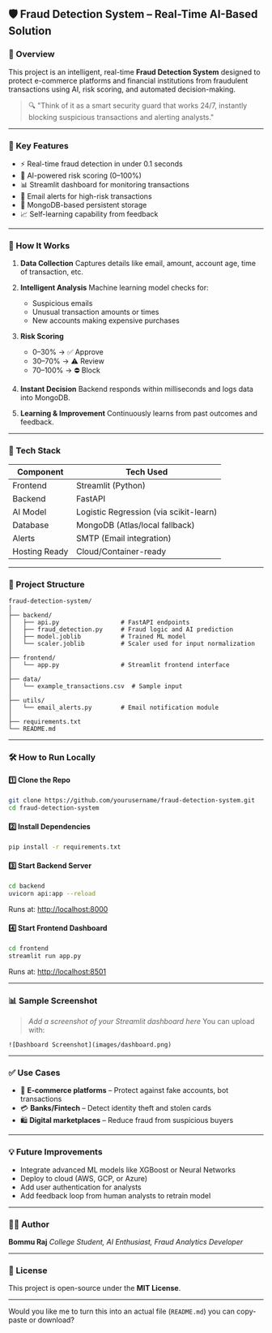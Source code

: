 ## 🛡️ Fraud Detection System – Real-Time AI-Based Solution

### 🚀 Overview

This project is an intelligent, real-time **Fraud Detection System** designed to protect e-commerce platforms and financial institutions from fraudulent transactions using AI, risk scoring, and automated decision-making.

> 🔍 "Think of it as a smart security guard that works 24/7, instantly blocking suspicious transactions and alerting analysts."

---

### 🎯 Key Features

* ⚡ Real-time fraud detection in under 0.1 seconds
* 🧠 AI-powered risk scoring (0–100%)
* 📊 Streamlit dashboard for monitoring transactions
* 📩 Email alerts for high-risk transactions
* 🧾 MongoDB-based persistent storage
* 📈 Self-learning capability from feedback

---

### 🔄 How It Works

1. **Data Collection**
   Captures details like email, amount, account age, time of transaction, etc.

2. **Intelligent Analysis**
   Machine learning model checks for:

   * Suspicious emails
   * Unusual transaction amounts or times
   * New accounts making expensive purchases

3. **Risk Scoring**

   * 0–30% → ✅ Approve
   * 30–70% → ⚠️ Review
   * 70–100% → ⛔ Block

4. **Instant Decision**
   Backend responds within milliseconds and logs data into MongoDB.

5. **Learning & Improvement**
   Continuously learns from past outcomes and feedback.

---

### 🧱 Tech Stack

| Component     | Tech Used                              |
| ------------- | -------------------------------------- |
| Frontend      | Streamlit (Python)                     |
| Backend       | FastAPI                                |
| AI Model      | Logistic Regression (via scikit-learn) |
| Database      | MongoDB (Atlas/local fallback)         |
| Alerts        | SMTP (Email integration)               |
| Hosting Ready | Cloud/Container-ready                  |

---

### 📁 Project Structure

```
fraud-detection-system/
│
├── backend/
│   ├── api.py                 # FastAPI endpoints
│   ├── fraud_detection.py     # Fraud logic and AI prediction
│   ├── model.joblib           # Trained ML model
│   └── scaler.joblib          # Scaler used for input normalization
│
├── frontend/
│   └── app.py                 # Streamlit frontend interface
│
├── data/
│   └── example_transactions.csv  # Sample input
│
├── utils/
│   └── email_alerts.py        # Email notification module
│
├── requirements.txt
└── README.md
```

---

### 🛠️ How to Run Locally

#### 1️⃣ Clone the Repo

```bash
git clone https://github.com/yourusername/fraud-detection-system.git
cd fraud-detection-system
```

#### 2️⃣ Install Dependencies

```bash
pip install -r requirements.txt
```

#### 3️⃣ Start Backend Server

```bash
cd backend
uvicorn api:app --reload
```

Runs at: [http://localhost:8000](http://localhost:8000)

#### 4️⃣ Start Frontend Dashboard

```bash
cd frontend
streamlit run app.py
```

Runs at: [http://localhost:8501](http://localhost:8501)

---

### 📊 Sample Screenshot

> *Add a screenshot of your Streamlit dashboard here*
> You can upload with:

```
![Dashboard Screenshot](images/dashboard.png)
```

---

### ✅ Use Cases

* 🛒 **E-commerce platforms** – Protect against fake accounts, bot transactions
* 💳 **Banks/Fintech** – Detect identity theft and stolen cards
* 🛍️ **Digital marketplaces** – Reduce fraud from suspicious buyers

---

### 💡 Future Improvements

* Integrate advanced ML models like XGBoost or Neural Networks
* Deploy to cloud (AWS, GCP, or Azure)
* Add user authentication for analysts
* Add feedback loop from human analysts to retrain model

---

### 🙋‍♂️ Author

**Bommu Raj**
*College Student, AI Enthusiast, Fraud Analytics Developer*

---

### 📜 License

This project is open-source under the **MIT License**.

---

Would you like me to turn this into an actual file (`README.md`) you can copy-paste or download?
